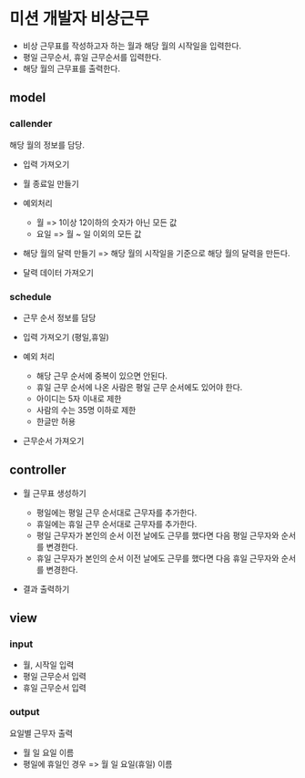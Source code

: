 # 미션 개발자 비상근무

- 비상 근무표를 작성하고자 하는 월과 해당 월의 시작일을 입력한다.
- 평일 근무순서, 휴일 근무순서를 입력한다.
- 해당 월의 근무표를 출력한다.

## model

### callender

해당 월의 정보를 담당.

- 입력 가져오기
- 월 종료일 만들기
- 예외처리

  - 월 => 1이상 12이하의 숫자가 아닌 모든 값
  - 요일 => 월 ~ 일 이외의 모든 값

- 해당 월의 달력 만들기 => 해당 월의 시작일을 기준으로 해당 월의 달력을 만든다.
- 달력 데이터 가져오기

### schedule

- 근무 순서 정보를 담당

- 입력 가져오기 (평일,휴일)
- 예외 처리
  - 해당 근무 순서에 중복이 있으면 안된다.
  - 휴일 근무 순서에 나온 사람은 평일 근무 순서에도 있어야 한다.
  - 아이디는 5자 이내로 제한
  - 사람의 수는 35명 이하로 제한
  - 한글만 허용
- 근무순서 가져오기

## controller

- 월 근무표 생성하기

  - 평일에는 평일 근무 순서대로 근무자를 추가한다.
  - 휴일에는 휴일 근무 순서대로 근무자를 추가한다.
  - 평일 근무자가 본인의 순서 이전 날에도 근무를 했다면 다음 평일 근무자와 순서를 변경한다.
  - 휴일 근무자가 본인의 순서 이전 날에도 근무를 했다면 다음 휴일 근무자와 순서를 변경한다.

- 결과 출력하기

## view

### input

- 월, 시작일 입력
- 평일 근무순서 입력
- 휴일 근무순서 입력

### output

요일별 근무자 출력

- 월 일 요일 이름
- 평일에 휴일인 경우 => 월 일 요일(휴일) 이름
